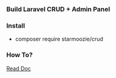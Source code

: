 ### Build Laravel CRUD + Admin Panel

### Install
- composer require starmoozie/crud

### How To?
[Read Doc](https://github.com/starmoozie/crud/tree/master/doc/Operations)
